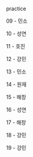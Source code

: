 practice

09 - 민소 

10 - 성연 

11 - 호진 

12 - 강민 

13 - 민소 

14 - 원재 

15 - 해창 

16 - 성연 

17 - 해창 

18 - 강민 

19 - 강민
